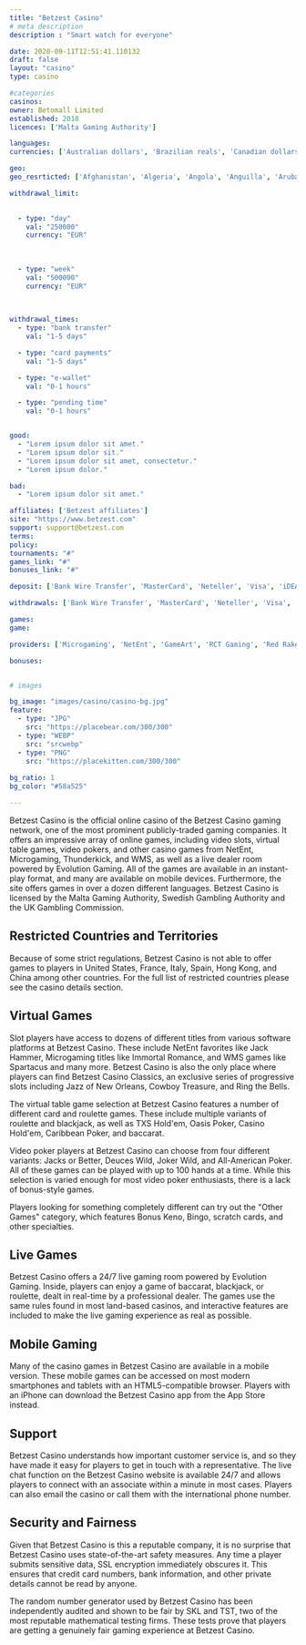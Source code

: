 ```yaml
---
title: "Betzest Casino"
# meta description
description : "Smart watch for everyone"

date: 2020-09-11T12:51:41.110132
draft: false
layout: "casino" 
type: casino

#categories
casinos: 
owner: Betomall Limited
established: 2018
licences: ['Malta Gaming Authority']

languages: 
currencies: ['Australian dollars', 'Brazilian reals', 'Canadian dollars', 'Euros', 'Norwegian kroner', 'New Zealand dollars', 'US dollars', 'Moroccan dirhams']

geo: 
geo_resrticted: ['Afghanistan', 'Algeria', 'Angola', 'Anguilla', 'Aruba', 'Australia', 'New South Wales', 'Bahrain', 'Belgium', 'Bermuda', 'Bonaire', 'Bosnia and Herzegovina', 'British Antarctic Territory', 'British Indian Ocean Territory', 'British Virgin Islands', 'Bulgaria', 'Cayman Islands', 'Croatia', 'Curaçao', 'Denmark', 'Eritrea', 'Ethiopia', 'France', 'French Guiana', 'Georgia', 'Germany', 'Schleswig-Holstein', 'Gibraltar', 'Greece', 'Guadeloupe', 'Hong Kong', 'Hungary', 'Indonesia', 'Iran', 'Iraq', 'Ireland', 'Israel', 'Italy', 'Jordan', 'Kuwait', 'Latvia', 'Libya', 'Lithuania', 'Malaysia', 'Marshall Islands', 'Martinique', 'Mauritania', 'Mauritius', 'Morocco', 'Netherlands', 'Norfolk Island', 'North Korea', 'Oman', 'Pakistan', 'Portugal', 'Puerto Rico', 'Qatar', 'Romania', 'Rwanda', 'Saba', 'Saudi Arabia', 'Serbia', 'Singapore', 'Sint Maarten (Dutch part)', 'Slovenia', 'Somalia', 'South Sudan', 'Spain', 'Statia', 'Sudan', 'Sweden', 'Switzerland', 'Syria', 'Thailand', 'Tunisia', 'Turkey', 'Uganda', 'United Arab Emirates', 'United Kingdom', 'United States', 'Alabama', 'Alaska', 'American Samoa', 'Arizona', 'Arkansas', 'California', 'Colorado', 'Connecticut', 'Delaware', 'District of Columbia', 'Florida', 'Georgia(US)', 'Guam', 'Hawaii', 'Idaho', 'Illinois', 'Indiana', 'Iowa', 'Kansas', 'Kentucky', 'Louisiana', 'Maine', 'Maryland', 'Massachusetts', 'Michigan', 'Minnesota', 'Mississippi', 'Missouri', 'Montana', 'Nebraska', 'Nevada', 'New Hampshire', 'New Jersey', 'New Mexico', 'New York', 'North Carolina', 'North Dakota', 'Northern Mariana Islands', 'Ohio', 'Oklahoma', 'Oregon', 'Pennsylvania', 'Rhode Island', 'South Carolina', 'South Dakota', 'Tennessee', 'Texas', 'U.S. Virgin Islands', 'Utah', 'Vermont', 'Virginia', 'Washington', 'West Virginia', 'Wisconsin', 'Wyoming', 'Vanuatu', 'Yemen']

withdrawal_limit:

  
  - type: "day"
    val: "250000"
    currency: "EUR"
  
  
  
  - type: "week"
    val: "500000"
    currency: "EUR"
  
  

withdrawal_times:
  - type: "bank transfer"
    val: "1-5 days"

  - type: "card payments"
    val: "1-5 days"

  - type: "e-wallet"
    val: "0-1 hours"

  - type: "pending time"
    val: "0-1 hours"


good:
  - "Lorem ipsum dolor sit amet."
  - "Lorem ipsum dolor sit."
  - "Lorem ipsum dolor sit amet, consectetur."
  - "Lorem ipsum dolor."

bad:
  - "Lorem ipsum dolor sit amet."

affiliates: ['Betzest affiliates']
site: "https://www.betzest.com"
support: support@betzest.com
terms:
policy:
tournaments: "#"
games_link: "#"
bonuses_link: "#"

deposit: ['Bank Wire Transfer', 'MasterCard', 'Neteller', 'Visa', 'iDEAL', 'Sofortuberweisung', 'GiroPay', 'EPS', 'Boleto', 'Skrill', 'AstroPay Card', 'PugglePay', 'SafetyPay', 'AstroPay Direct', 'Zimpler', 'PurplePay', 'Interac', 'Paysafe Card', 'Rapid Transfer', 'Pay4Fun', 'EcoPayz', 'MuchBetter', 'CashtoCode', 'Trustly', 'Klarna', 'Siru Mobile']

withdrawals: ['Bank Wire Transfer', 'MasterCard', 'Neteller', 'Visa', 'Skrill', 'AstroPay Card', 'Entercash', 'EcoPayz', 'MuchBetter', 'Sofortuberweisung', 'Paysafe Card', 'Rapid Transfer', 'Pay4Fun', 'Interac', 'PurplePay', 'CashtoCode', 'Trustly', 'Siru Mobile', 'Klarna']

games: 
game:

providers: ['Microgaming', 'NetEnt', 'GameArt', 'RCT Gaming', 'Red Rake Gaming', 'Spinomenal', 'WeAreCasino', 'SurGames', 'Pragmatic Play', 'Just For The Win', 'Playson', 'Booming Games', 'Habanero', 'Pocket Games Soft', 'Concept Gaming', 'Wazdan', 'Evolution Gaming', 'XPro Gaming']

bonuses:


# images

bg_image: "images/casino/casino-bg.jpg"  
feature:
  - type: "JPG" 
    src: "https://placebear.com/300/300"
  - type: "WEBP"
    src: "srcwebp"
  - type: "PNG"
    src: "https://placekitten.com/300/300"  
 
bg_ratio: 1 
bg_color: "#58a525"  

---
```


Betzest Casino is the official online casino of the Betzest Casino gaming network, one of the most prominent publicly-traded gaming companies. It offers an impressive array of online games, including video slots, virtual table games, video pokers, and other casino games from NetEnt, Microgaming, Thunderkick, and WMS, as well as a live dealer room powered by Evolution Gaming. All of the games are available in an instant-play format, and many are available on mobile devices. Furthermore, the site offers games in over a dozen different languages. Betzest Casino is licensed by the Malta Gaming Authority, Swedish Gambling Authority and the UK Gambling Commission.

## Restricted Countries and Territories
Because of some strict regulations, Betzest Casino is not able to offer games to players in United States, France, Italy, Spain, Hong Kong, and China among other countries. For the full list of restricted countries please see the casino details section.

## Virtual Games
Slot players have access to dozens of different titles from various software platforms at Betzest Casino. These include NetEnt favorites like Jack Hammer, Microgaming titles like Immortal Romance, and WMS games like Spartacus and many more. Betzest Casino is also the only place where players can find Betzest Casino Classics, an exclusive series of progressive slots including Jazz of New Orleans, Cowboy Treasure, and Ring the Bells.

The virtual table game selection at Betzest Casino features a number of different card and roulette games. These include multiple variants of roulette and blackjack, as well as TXS Hold'em, Oasis Poker, Casino Hold'em, Caribbean Poker, and baccarat.

Video poker players at Betzest Casino can choose from four different variants: Jacks or Better, Deuces Wild, Joker Wild, and All-American Poker. All of these games can be played with up to 100 hands at a time. While this selection is varied enough for most video poker enthusiasts, there is a lack of bonus-style games.

Players looking for something completely different can try out the "Other Games" category, which features Bonus Keno, Bingo, scratch cards, and other specialties.

## Live Games
Betzest Casino offers a 24/7 live gaming room powered by Evolution Gaming. Inside, players can enjoy a game of baccarat, blackjack, or roulette, dealt in real-time by a professional dealer. The games use the same rules found in most land-based casinos, and interactive features are included to make the live gaming experience as real as possible.

## Mobile Gaming
Many of the casino games in Betzest Casino are available in a mobile version. These mobile games can be accessed on most modern smartphones and tablets with an HTML5-compatible browser. Players with an iPhone can download the Betzest Casino app from the App Store instead.

## Support
Betzest Casino understands how important customer service is, and so they have made it easy for players to get in touch with a representative. The live chat function on the Betzest Casino website is available 24/7 and allows players to connect with an associate within a minute in most cases. Players can also email the casino or call them with the international phone number.

## Security and Fairness
Given that Betzest Casino is this a reputable company, it is no surprise that Betzest Casino uses state-of-the-art safety measures. Any time a player submits sensitive data, SSL encryption immediately obscures it. This ensures that credit card numbers, bank information, and other private details cannot be read by anyone.

The random number generator used by Betzest Casino has been independently audited and shown to be fair by SKL and TST, two of the most reputable mathematical testing firms. These tests prove that players are getting a genuinely fair gaming experience at Betzest Casino.